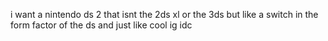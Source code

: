 i want a nintendo ds 2 that isnt the 2ds xl or the 3ds but like a switch in the form factor of the ds and just like cool ig idc
